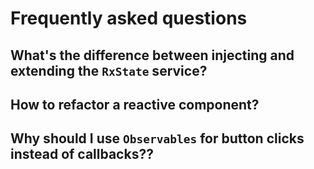 # Frequently asked questions

## What's the difference between injecting and extending the `RxState` service?

## How to refactor a reactive component?

## Why should I use `Observables` for button clicks instead of callbacks??

